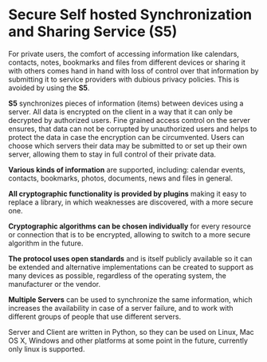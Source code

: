 # Secure Self hosted Synchronization and Sharing Service  (S5)


For private users, the comfort of  accessing information like calendars,
contacts, notes, bookmarks and files from different devices or sharing it with
others comes hand in hand with loss of control over that information by
submitting it to service providers with dubious privacy policies. This is avoided by using
the **S5**.


**S5** synchronizes pieces of information (items) between devices using
a server. All data is encrypted on the client in a way that it can only be
decrypted by authorized users. Fine grained access control on the server
ensures, that data can not be corrupted by unauthorized users and helps to
protect the data in case the encryption can be circumvented.
Users can choose which servers their data may be submitted to or set up their
own server, allowing them to stay in full control of their private data.

**Various kinds of information** are supported, including: calendar events, contacts,
bookmarks, photos, documents, news and files in general.

**All cryptographic functionality is provided by plugins** making it easy to
replace a library, in which weaknesses are discovered, with a more secure one.

**Cryptographic algorithms can be chosen individually**
for every resource or connection that is to be encrypted,
allowing to switch to a more secure algorithm in the future.

**The protocol uses open standards** and is itself publicly available
so it can be extended and alternative implementations can be created to support
as many devices as possible, regardless of the operating system, the
manufacturer or the vendor.

**Multiple Servers** can be used to synchronize the same information, which
increases the availability in case of a server failure, and to work with
different groups of people that use different servers.

Server and Client are written in Python, so they can 
be used on Linux, Mac OS X, Windows and other platforms at some point in the 
future, currently only linux is supported.
